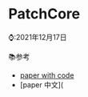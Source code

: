 # PatchCore

⌚️:2021年12月17日

📚参考

- [paper with code](https://paperswithcode.com/paper/padim-a-patch-distribution-modeling-framework)
- [paper 中文](

